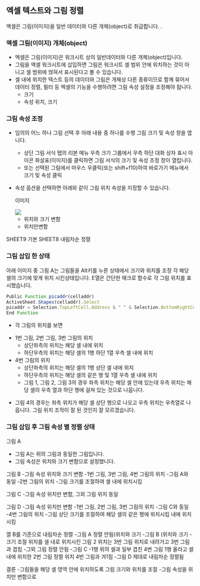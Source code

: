 ## 엑셀 텍스트와 그림 정렬
엑셀은 그림(이미지)을 일반 데이터와 다른 개체(object)로 취급합니다.
.
### 엑셀 그림(이미지) 개체(object)   
*  엑셀은 그림(이미지)은 워크시트 상의 일반데이터와 다른 개체(object)입니다.
* 그림을 엑셀 워크시트에 삽입하면 그림은 워크시트 셀 범위 안에 위치하는 것이 아니고 셀 범위에 얹혀서 표시된다고 볼 수 있습니다.
* 셀 내에 위치한 텍스트 등의  데이터와 그림은 개체상 다른 종류이므로 함께 묶어서 데이터 정렬, 필터 등 엑셀의 기능을 수행하려면 그림 속성 설정을 조정해야 됩니다.
	* 크기
	* 속성 위치, 크기


### 그림 속성 조정
* 임의의 어느 하나 그림 선택 후 아래 내용 중 하나를 수행 그림 크기 및 속성 창을 엽니다. 
	* 상단 그림 서식 탭의 리본 메뉴 우측 크기 그룹에서 우측 하단 대화 상자 표시 아이콘 화살표(이미지)를 클릭하면 그림 서식의 크기 및 속성 조정 창이 열립니다.
	* 또는 선택된 그림에서 마우스 우클릭(또는 shift+f10)하여 바로가기 메뉴에서 크기 및 속성 클릭
* 속성 옵션을 선택하면 아래와 같이 그림 위치 속성을 지정할 수 있습니다.

  이미지

  <img src="file:///D:/a%EC%97%AC%EB%9F%AC%EB%B8%94%EB%A1%9C%EA%B7%B8%EC%9E%90%EB%A3%8C/excel/%EA%B7%B8%EB%A6%BC%ED%85%8D%EC%8A%A4%ED%8A%B8%EC%A0%95%EB%A0%AC/%EA%B7%B8%EB%A6%BC%EC%86%8D%EC%84%B1.JPG" style="max-width: 100%">

	* 위치와 크기 변함
	* 위치만변함

SHEET9 기본 SHEET8 내림차순 정렬

### 그림 삽입 한 상태 
아래 이미지 중 그림 A는 그림들을 Alt키를 누른 상태에서 크기와 위치를 조정 각 해당 셀의 크기에 맞게 위치 시킨상태입니다.
E열은 간단한 매크로 함수로 각 그림 위치를 표시했습니다.
~~~javascript
Public Function picaddr(celladdr)
ActiveSheet.Shapes(celladdr).Select
picaddr = Selection.TopLeftCell.Address & " " & Selection.BottomRightCell.Address
End Function
~~~
* 각 그림의 위치를 보면 
- 1번 그림, 2번 그림, 3번 그림의 위치
  - 상단좌측의 위치는 해당 셀 내에 위치
  - 하단우측의 위치는 해당 셀의 1행 하단 1열 우측 셀 내에 위치
- 4번 그림의 위치
  - 상단좌측의 위치는 해당 셀의 1행 상단 셀 내에 위치
  - 하단우측의 위치는 해당 셀의 같은 행 및 1열 우측 셀 내에 위치
   - 그림 1, 그림 2, 그림 3의 경우 좌측 위치는 해당 셀 안에 있는데 우측 위치는 해당 셀의 우측 열과 하단 행에 걸쳐 있는 것으로 나옵니다.
*  그림 4의 경우는 좌측 위치가 해당 셀 상단 행으로 나오고 우측 위치는 우측열로 나옵니다.  그림 위치 조작이 잘 된 것인지 잘 모르겠습니다.

### 그림 삽입 후 그림 속성 별 정렬 상태 

그림 A

- 그림 A는 위의 그림과 동일한 그림입니다. 
- 그림 속성은  위치와 크기 변함으로 설정했니다.



그림 B
-그림 속성 위치와 크기 변함
-1번 그림, 3번 그림, 4번 그림의 위치
  -그림 A와 동일
-2번 그림의 위치
  -그림 크기를 조절하여 셀 내에 위치시킴

그림 C
-그림 속성 위치만 변함, 그외 그림 위치 동일

그림 D
-그림 속성 위치만 변함
-1번 그림, 2번 그림, 3번 그림의 위치
  -그림 C와 동일
-4번 그림의 위치
  -그림 상단 크기를 조절하여 해당 셀의 같은 행에 위치시킴 내에 위치시킴

열 B를 기준으로 내림차순 정렬
-그림 A 정렬 안됨(위치와 크기
-그림 B (위치와 크기
 -크기 조절 위치를 셀 내로 위치시킨 그림 2 위치는 3번 그림 위치로 내려가고 3번 그림과 겹침
 -그외 그림 정렬 안됨
-그림 C
 -1행 위의 셀과 일부 겹친 4번 그림 1행 올라고 셀 내에 위치한 2번 그림 정렬 위치 4번 그림과 겨1침
-그림 D 제대로 내림차순 정렬됨

결론
-그림들을 해당 셀 영역 안에 위치하도록 그림 크기와 위치를 조절
-그림 속성을 위치만 변함으로 

